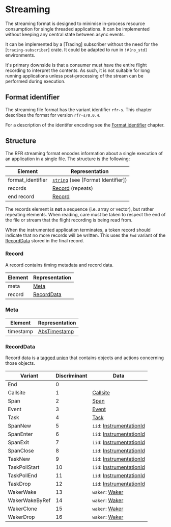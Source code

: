 # Streaming

The streaming format is designed to minimise in-process resource consumption for single threaded
applications. It can be implemented without keeping any central state between async events.

It can be implemented by a [Tracing] subscriber without the need for the [`tracing-subscriber`]
crate. It could be adapted to run in `!#[no_std]` environments.

It's primary downside is that a consumer must have the entire flight recording to interpret the
contents. As such, it is not suitable for long running applications unless post-processing of the
stream can be performed during execution.

## Format identifier

The streaming file format has the variant identifier `rfr-s`. This chapter describes the format for
version `rfr-s/0.0.4`.

For a description of the identifer encoding see the [Format identifier](format-identifier.md)
chapter.

## Structure

The RFR streaming format encodes information about a single execution of an application in a single
file. The structure is the following:

| Element            | Representation                       |
|--------------------|--------------------------------------|
| format\_identifier | [`string`] (see [Format Identifier]) |
| records            | [Record](#record) (repeats)          |
| end record         | [Record](#record)                    |

The records element is **not** a sequence (i.e. array or vector), but rather repeating elements.
When reading, care must be taken to respect the end of the file or stream that the flight recording
is being read from.

When the instrumented application terminates, a token record should indicate that no more records
will be written. This uses the `End` variant of the [RecordData](#recorddata) stored in the final record.

### Record

A record contains timing metadata and record data.

| Element | Representation |
|---------|----------------|
| meta    | [Meta](#meta)  |
| record  | [RecordData]   |


### Meta

| Element   | Representation  |
|-----------|-----------------|
| timestamp | [AbsTimestamp]  |


### RecordData

Record data is a [tagged union] that contains objects and actions concerning those objects.

| Variant        | Discriminant | Data                        |
|----------------|--------------|-----------------------------|
| End            | 0            |                             |
| Callsite       | 1            | [Callsite]                  |
| Span           | 2            | [Span]                      |
| Event          | 3            | [Event]                     |
| Task           | 4            | [Task]                      |
| SpanNew        | 5            | `iid`: [InstrumentationId]  |
| SpanEnter      | 6            | `iid`: [InstrumentationId]  |
| SpanExit       | 7            | `iid`: [InstrumentationId]  |
| SpanClose      | 8            | `iid`: [InstrumentationId]  |
| TaskNew        | 9            | `iid`: [InstrumentationId]  |
| TaskPollStart  | 10           | `iid`: [InstrumentationId]  |
| TaskPollEnd    | 11           | `iid`: [InstrumentationId]  |
| TaskDrop       | 12           | `iid`: [InstrumentationId]  |
| WakerWake      | 13           | `waker`: [Waker]            |
| WakerWakeByRef | 14           | `waker`: [Waker]            |
| WakerClone     | 15           | `waker`: [Waker]            |
| WakerDrop      | 16           | `waker`: [Waker]            |


[Record]: #record
[RecordData]: #recorddata

[AbsTimestamp]: common.md#abstimestamp

[Callsite]: common.md#callsite
[Span]: common.md#span
[InstrumentationId]: common.md#instrumentationid
[Event]: common.md#event
[Task]: common.md#task
[TaskId]: common.md#taskid
[Waker]: common.md#waker

[tagged union]: https://postcard.jamesmunns.com/wire-format#tagged-unions
[`varint(u32)`]: https://postcard.jamesmunns.com/wire-format#9---u32
[`varint(u64)`]: https://postcard.jamesmunns.com/wire-format#10---u64
[`option`]: https://postcard.jamesmunns.com/wire-format#17---option
[`string`]: https://postcard.jamesmunns.com/wire-format#15---string
[`unit_variant`]: https://postcard.jamesmunns.com/wire-format#20---unit_variant
[`newtype_struct`]: https://postcard.jamesmunns.com/wire-format#21---newtype_struct
